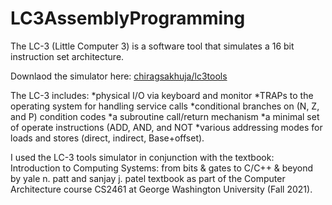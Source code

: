 # LC3AssemblyProgramming

The LC-3 (Little Computer 3) is a software tool that simulates a 16 bit instruction set architecture. 

Downlaod the simulator here: [chiragsakhuja/lc3tools](https://github.com/chiragsakhuja/lc3tools)


The LC-3 includes: 
*physical I/O via keyboard and monitor
*TRAPs to the operating system for handling service calls
*conditional branches on (N, Z, and P) condition codes
*a subroutine call/return mechanism
*a minimal set of operate instructions (ADD, AND, and NOT
*various addressing modes for loads and stores (direct, indirect, Base+offset).

I used the LC-3 tools simulator in conjunction with the textbook: Introduction to Computing Systems: from bits & gates to C/C++ & beyond by yale n. patt and sanjay j. patel textbook as part of the Computer Architecture course CS2461 at George Washington University (Fall 2021).

 
